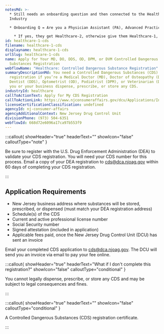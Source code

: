 ```yaml
---
notesMd: >-
  * Still needs an onboarding question and then connected to the Healthcare
  Industry

  * Onboarding Q = Are you a Physician Assistant (PA), Advanced Practice Nurse (APN), or Certified Nurse Midwife (CNM)?

    * If yes, they get Healthcare-2, otherwise give them Healthcare-1, not required
id: healthcare-1-cds
filename: healthcare-1-cds
displayname: healthcare-1-cds
urlSlug: healthcare-1-cds
name: Apply for Your MD, DO, DDS, OD, DPM, or DVM Controlled Dangerous
  Substances Registration
webflowName: "Healthcare: Controlled Dangerous Substance Registration"
summaryDescriptionMd: You need a Controlled Dangerous Substances (CDS)
  registration if you’re a Medical Doctor (MD), Doctor of Osteopathy (DO),
  Dentist (DDS), Optometrist (OD), Podiatrist (DPM), or Veterinarian (DVM), and
  you or your business dispense, prescribe, or store any CDS.
industryId: healthcare
callToActionText: Apply for My CDS Registration
callToActionLink: https://www.njconsumeraffairs.gov/dcu/Applications/Initial-Application-for-Registration-for-Dispenser-Prescriber.pdf
licenseCertificationClassification: undefined
agencyId: nj-consumer-affairs
agencyAdditionalContext: New Jersey Drug Control Unit
divisionPhone: (973) 504-6351
webflowId: 668d72e6096a17ca97b553f9
---
```


:::callout{ showHeader="true" headerText="" showIcon="false" calloutType="note" }

Be sure to register with the U.S. Drug Enforcement Administration (DEA) to validate your CDS registration. You will need your CDS number for this process. Email a copy of your DEA registration to cds@dca.njoag.gov within 60 days of completing your CDS registration.

:::

## Application Requirements

- New Jersey business address where substances will be stored, prescribed, or dispensed (must match your DEA registration address)
- Schedule(s) of the CDS
- Current and active professional license number
- Social Security number
- Signed attestation (included in application)
- Applicable fees paid, once the New Jersey Drug Control Unit (DCU) has sent an invoice

Email your completed CDS application to [cds@dca.njoag.gov](mailto:CDS@dca.njoag.gov). The DCU will send you an invoice via email to pay your fee online.

:::callout{ showHeader="true" headerText="What if I don't complete this registration?" showIcon="false" calloutType="conditional" }

You cannot legally dispense, prescribe, or store any CDS and may be subject to legal consequences and fines.

:::

:::callout{ showHeader="true" headerText="" showIcon="false" calloutType="conditional" }

A Controlled Dangerous Substances (CDS) registration certificate.

:::
